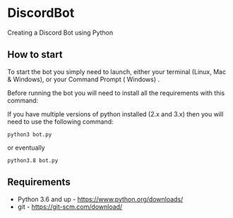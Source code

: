 # DiscordBot
Creating a Discord Bot using Python 
## How to start

To start the bot you simply need to launch, either your terminal (Linux, Mac & Windows), or your Command Prompt (
Windows)
.

Before running the bot you will need to install all the requirements with this command:



If you have multiple versions of python installed (2.x and 3.x) then you will need to use the following command:

```
python3 bot.py
```

or eventually

```
python3.8 bot.py
```
## Requirements
- Python 3.6 and up - https://www.python.org/downloads/
- git - https://git-scm.com/download/

